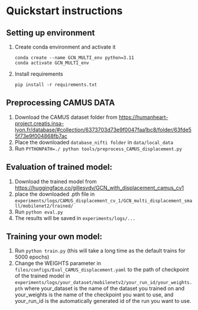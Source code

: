 
# Quickstart instructions

## Setting up environment
1) Create conda environment and activate it
    ```console
   conda create --name GCN_MULTI_env python=3.11
   conda activate GCN_MULTI_env
   ```
2) Install requirements
    ```console
   pip install -r requirements.txt 
    ```


## Preprocessing CAMUS DATA
1) Download the CAMUS dataset folder from https://humanheart-project.creatis.insa-lyon.fr/database/#collection/6373703d73e9f0047faa1bc8/folder/63fde55f73e9f004868fb7ac
2) Place the downloaded ``` database_nifti folder ``` in ``` data/local_data ```
3) Run ```PYTHONPATH=./ python tools/preprocess_CAMUS_displacement.py```

## Evaluation of trained model:
1) Download the trained model from https://huggingface.co/gillesvdv/GCN_with_displacement_camus_cv1
2) place the downloaded .pth file in ``` experiments/logs/CAMUS_displacement_cv_1/GCN_multi_displacement_small/mobilenet2/trained/ ```
2) Run ``` python eval.py ```
3) The results will be saved in ``` experiments/logs/... ```


## Training your own model:
1) Run ``` python train.py ``` (this will take a long time as the default trains for 5000 epochs)
2) Change the WEIGHTS parameter in ``` files/configs/Eval_CAMUS_displacement.yaml ```
   to the path of checkpoint of the trained model in 
    ``` experiments/logs/your_dataset/mobilenetv2/your_run_id/your_weights.pth ```
    where your_dataset is the name of the dataset you trained on and your_weights is the name of the checkpoint you want to use,
    and your_run_id is the automatically generated id of the run you want to use.








